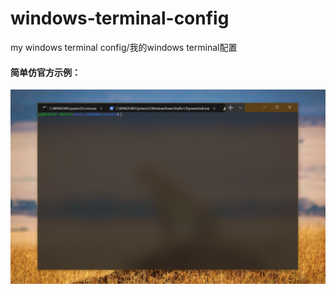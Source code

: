 # windows-terminal-config
my windows terminal config/我的windows terminal配置

#### 简单仿官方示例：
![alt text](企业微信截图_20190720120210.png)
